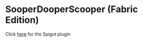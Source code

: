 # SooperDooperScooper (Fabric Edition)
Click [here](https://github.com/fingerguns83/sooperdooperscooper) for the Spigot plugin
